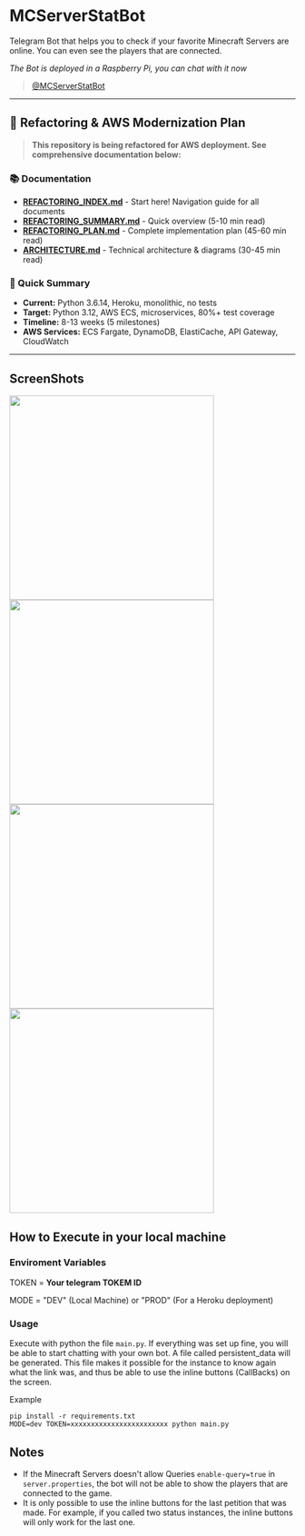 # MCServerStatBot
Telegram Bot that helps you to check if your favorite Minecraft Servers are online. You can even see the players that are connected.

*The Bot is deployed in a Raspberry Pi, you can chat with it now*

> [@MCServerStatBot](https://t.me/MCServerStatBot)

---

## 🚀 Refactoring & AWS Modernization Plan

> **This repository is being refactored for AWS deployment. See comprehensive documentation below:**

### 📚 Documentation
- **[REFACTORING_INDEX.md](./REFACTORING_INDEX.md)** - Start here! Navigation guide for all documents
- **[REFACTORING_SUMMARY.md](./REFACTORING_SUMMARY.md)** - Quick overview (5-10 min read)
- **[REFACTORING_PLAN.md](./REFACTORING_PLAN.md)** - Complete implementation plan (45-60 min read)
- **[ARCHITECTURE.md](./ARCHITECTURE.md)** - Technical architecture & diagrams (30-45 min read)

### 🎯 Quick Summary
- **Current:** Python 3.6.14, Heroku, monolithic, no tests
- **Target:** Python 3.12, AWS ECS, microservices, 80%+ test coverage
- **Timeline:** 8-13 weeks (5 milestones)
- **AWS Services:** ECS Fargate, DynamoDB, ElastiCache, API Gateway, CloudWatch

---

## ScreenShots
<img src="https://user-images.githubusercontent.com/6242946/62581401-5d8cc080-b8a9-11e9-93c5-fd5cc0ffab44.jpg" width="360"> <img src="https://user-images.githubusercontent.com/6242946/62581402-5d8cc080-b8a9-11e9-833e-a7e51a376c11.jpg" width="360"> <img src="https://user-images.githubusercontent.com/6242946/62581403-5d8cc080-b8a9-11e9-86eb-b2b8213ab9b8.jpg" width="360"> <img src="https://user-images.githubusercontent.com/6242946/62581404-5d8cc080-b8a9-11e9-8e0e-f031e513d354.jpg" width="360">

## How to Execute in your local machine
### Enviroment Variables

TOKEN = **Your telegram TOKEM ID**

MODE = "DEV" (Local Machine) or "PROD" (For a Heroku deployment)

### Usage
Execute with python the file `main.py`.
If everything was set up fine, you will be able to start chatting with your own bot.
A file called persistent_data will be generated. This file makes it possible for the instance to know again what the link was, and thus be able to use the inline buttons (CallBacks) on the screen.

Example

```
pip install -r requirements.txt
MODE=dev TOKEN=xxxxxxxxxxxxxxxxxxxxxxxx python main.py
```

## Notes
* If the Minecraft Servers doesn't allow Queries `enable-query=true` in `server.properties`, the bot will not be able to show the players that are connected to the game.
* It is only possible to use the inline buttons for the last petition that was made. For example, if you called two status instances, the inline buttons will only work for the last one.


